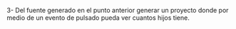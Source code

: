 3- Del fuente generado en el punto anterior generar un proyecto donde por medio de un evento de pulsado pueda ver
cuantos hijos tiene.

